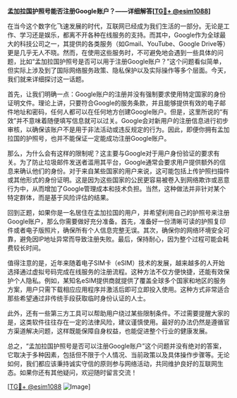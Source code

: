 **孟加拉国护照号能否注册Google账户？——详细解答[[TG💪+ @esim1088](https://t.me/s/esim1088)]**

在当今这个数字化飞速发展的时代，互联网已经成为我们生活的一部分。无论是工作、学习还是娱乐，都离不开各种在线服务的支持。而其中，Google作为全球最大的科技公司之一，其提供的各类服务（如Gmail、YouTube、Google Drive等）更是几乎无人不晓。然而，在使用这些服务时，不可避免地会遇到一些具体的问题，比如“孟加拉国护照号是否可以用于注册Google账户？”这个问题看似简单，但实际上涉及到了国际网络服务政策、隐私保护以及实际操作等多个层面。今天，我们就来详细探讨这一话题。

首先，让我们明确一点：Google账户的注册并没有强制要求使用特定国家的身份证明文件。理论上讲，只要符合Google的服务条款，并且能够提供有效的电子邮件地址和密码，任何人都可以在任何地方创建Google账户。但是，这里所说的“有效”并不意味着随便填写信息就可以过关。Google会对新用户的注册信息进行初步审核，以确保该账户不是用于非法活动或违反规定的行为。因此，即便你拥有孟加拉国的护照号，也并不能保证一定能成功注册Google账户。

那么，为什么会有这样的限制呢？这主要与Google对于用户身份验证的要求有关。为了防止垃圾邮件发送者滥用其平台，Google通常会要求用户提供额外的信息来确认他们的身份。对于来自某些国家的用户来说，这可能包括上传护照扫描件或其他形式的身份证明。这是因为这些国家的公民更容易被卷入到网络欺诈或恶意行为中，从而增加了Google管理成本和技术负担。当然，这种做法并非针对某个特定群体，而是基于风险评估的结果。

回到正题，如果你是一名居住在孟加拉国的用户，并希望利用自己的护照号来注册Google账户，那么你需要做好充分准备。首先，准备好一份清晰可读的护照复印件或者电子版照片，确保所有个人信息完整无误。其次，确保你的网络环境安全可靠，避免因IP地址异常而导致注册失败。最后，保持耐心，因为整个过程可能会耗费较长时间。

值得注意的是，近年来随着电子SIM卡（eSIM）技术的发展，越来越多的人开始选择通过虚拟号码完成在线服务的注册流程。这种方法不仅方便快捷，还能有效保护个人隐私。例如，某知名eSIM提供商就提供了覆盖全球多个国家和地区的服务方案，用户只需下载相应应用程序并激活后即可立即投入使用。这种方式非常适合那些希望通过非传统手段获取临时身份认证的人士。

此外，还有一些第三方工具可以帮助用户绕过某些限制条件。不过需要提醒大家的是，这类软件往往存在一定的法律风险，建议谨慎使用。最好的办法仍然是遵循官方渠道解决问题，这样既能保障自身权益，也能促进整个行业的健康发展。

总之，“孟加拉国护照号是否可以注册Google账户”这个问题并没有绝对的答案，它取决于多种因素，包括但不限于个人情况、当前政策以及具体操作步骤等。无论如何，我们都应该秉持诚实守信的原则参与网络活动，共同维护良好的互联网生态。如果你还有其他疑问，欢迎随时留言交流！

[[TG💪+ @esim1088](https://t.me/s/esim1088) ![Image](https://i.postimg.cc/4NQfJmqS/Snipaste-2025-05-13-00-14-12.png)]